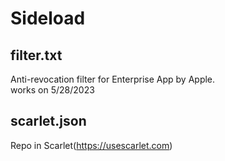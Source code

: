 # Sideload
## filter.txt
Anti-revocation filter for Enterprise App by Apple.  
works on 5/28/2023

## scarlet.json
Repo in Scarlet(https://usescarlet.com)
